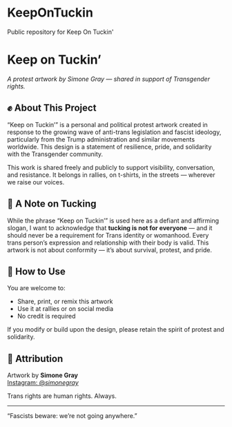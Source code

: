 # KeepOnTuckin
Public repository for Keep On Tuckin'

# Keep on Tuckin’

_A protest artwork by Simone Gray — shared in support of Transgender rights._

## ✊ About This Project

“Keep on Tuckin’” is a personal and political protest artwork created in response to the growing wave of anti-trans legislation and fascist ideology, particularly from the Trump administration and similar movements worldwide. This design is a statement of resilience, pride, and solidarity with the Transgender community.

This work is shared freely and publicly to support visibility, conversation, and resistance. It belongs in rallies, on t-shirts, in the streets — wherever we raise our voices.

## 🌈 A Note on Tucking

While the phrase “Keep on Tuckin’” is used here as a defiant and affirming slogan, I want to acknowledge that **tucking is not for everyone** — and it should never be a requirement for Trans identity or womanhood. Every trans person’s expression and relationship with their body is valid. This artwork is not about conformity — it’s about survival, protest, and pride.

## 📸 How to Use

You are welcome to:
- Share, print, or remix this artwork
- Use it at rallies or on social media
- No credit is required 

If you modify or build upon the design, please retain the spirit of protest and solidarity.

## 📢 Attribution

Artwork by **Simone Gray**  
[Instagram: @_simonegray_](https://instagram.com/_simonegray_)

Trans rights are human rights. Always.

---

“Fascists beware: we’re not going anywhere.”
